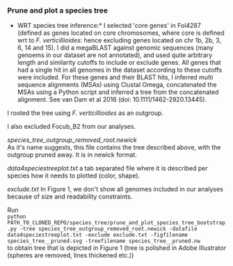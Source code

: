 ### Prune and plot a species tree

* WRT species tree inference:*
I selected 'core genes' in Fol4287 (defined as genes located on core chromosomes, where core is defined wrt to _F. verticillioides_: hence excluding genes located on chr 1b, 2b, 3, 6, 14 and 15). I did a megaBLAST against genomic sequences (many genoems in our dataset are not annotated), and used quite arbitrary length and similarity cutoffs to include or exclude genes. All genes that had a single hit in all genomes in the dataset according to these cutoffs were included. For these genes and their BLAST hits, I inferred multi sequence alignments (MSAs) using Clustal Omega, concatenated the MSAs using a Python script and inferred a tree from the concatenated alignment. See van Dam et al 2016 (doi: 10.1111/1462-2920.13445).  

I rooted the tree using _F. verticillioides_ as an outgroup.

I also excluded Focub_B2 from our analyses.

*species_tree_outgroup_removed_root.newick*  
As it's name suggests, this file contains the tree described above, with the outgroup pruned away. It is in newick format. 

  
*data4speciestreeplot.txt*
a tab separated file where it is described per species how it needs to plotted (color, shape).  

*exclude.txt*
In Figure 1, we don't show all genomes included in our analyses because of size and readability constraints. 
  
Run   
`python PATH_TO_CLONED_REPO/species_tree/prune_and_plot_species_tree_bootstrap.py -tree species_tree_outgroup_removed_root.newick -datafile data4speciestreeplot.txt -exclude exclude.txt -figfilename species_tree__pruned.svg -treefilename species_tree__pruned.nw`  
to obtain tree that is depicted in Figure 1 (tree is polished in Adobe Illustrator (spheres are removed, lines thickened etc.))    